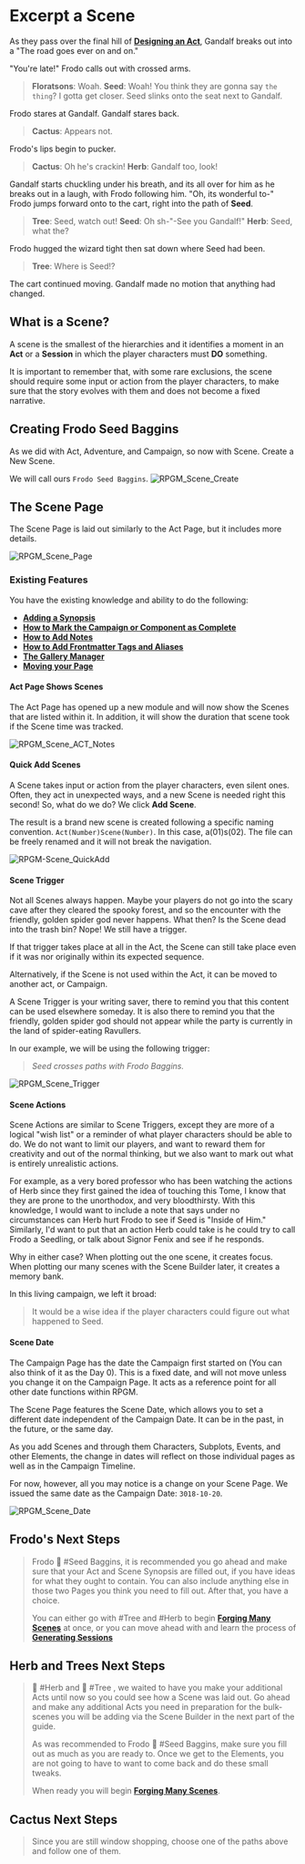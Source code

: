 
# Excerpt a Scene

As they pass over the final hill of [**Designing an Act**](Designing-an-Act.md), Gandalf breaks out into a
"The road goes ever on and on."

"You're late!" Frodo calls out with crossed arms.

> **Floratsons**: Woah.
> **Seed**: Woah! You think they are gonna say `the thing`? I gotta get closer.
> Seed slinks onto the seat next to Gandalf.

Frodo stares at Gandalf. Gandalf stares back.

> **Cactus**: Appears not.

Frodo's lips begin to pucker.

> **Cactus**: Oh he's crackin!
> **Herb**: Gandalf too, look!

Gandalf starts chuckling under his breath, and its all over for him as he breaks out in a laugh, with Frodo following him. "Oh, its wonderful to-" Frodo jumps forward onto to the cart, right into the path of **Seed**.

> **Tree**: Seed, watch out!
> **Seed**: Oh sh-"-See you Gandalf!"
> **Herb**: Seed, what the?

Frodo hugged the wizard tight then sat down where Seed had been.

> **Tree**: Where is Seed!?

The cart continued moving. Gandalf made no motion that anything had changed.

## What is a Scene?

A scene is the smallest of the hierarchies and it identifies a moment in an **Act** or a
**Session** in which the player characters must **DO** something.

It is important to remember that, with some rare exclusions, the scene should require some input or action from the player characters, to make sure that the story evolves with them and does not become a fixed narrative.

## Creating Frodo Seed Baggins

As we did with Act, Adventure, and Campaign, so now with Scene. Create a New Scene.

We will call ours `Frodo Seed Baggins`.
![RPGM_Scene_Create](../Zadens_Photo_Album/Guide/Hierarchy/Scene/RPGM_Scene_Create.png)

## The Scene Page

The Scene Page is laid out similarly to the Act Page, but it includes more details.

![RPGM_Scene_Page](../Zadens_Photo_Album/Guide/Hierarchy/Scene/RPGM_Scene_Page.png)

### Existing Features

You have the existing knowledge and ability to do the following:

- [**Adding a Synopsis**](../Building_the_Campaign/Building-a-Campaign.md#Adding%20a%20Synopsis)
- [**How to Mark the Campaign or Component as Complete**](../Building_the_Campaign/Building-a-Campaign.md#How%20to%20Mark%20the%20Campaign%20or%20Component%20as%20Complete)
- [**How to Add Notes**](../Building_the_Campaign/Building-a-Campaign.md#How%20to%20Add%20Notes)
- [**How to Add Frontmatter Tags and Aliases**](../Building_the_Campaign/Building-a-Campaign.md#How%20to%20Add%20Frontmatter%20Tags%20and%20Aliases)
- [**The Gallery Manager**](../Building_the_Campaign/Creating-an-Adventure.md#The%20Gallery%20Manager)
- [**Moving your Page**](../Building_the_Campaign/Creating-an-Adventure.md#Moving%20your%20Page)

#### Act Page Shows Scenes

The Act Page has opened up a new module and will now show the Scenes that are listed within it. In addition, it will show the duration that scene took if the Scene time was tracked.

![RPGM_Scene_ACT_Notes](../Zadens_Photo_Album/Guide/Hierarchy/Scene/RPGM_Scene_ACT_Notes.png)

#### Quick Add Scenes

A Scene takes input or action from the player characters, even silent ones. Often, they act in unexpected ways, and a new Scene is needed right this second! So, what do we do? We click **Add Scene**.

The result is a brand new scene is created following a specific naming convention. `Act(Number)Scene(Number)`. In this case, a(01)s(02). The file can be freely renamed and it will not break the navigation.

![RPGM-Scene_QuickAdd](../Zadens_Photo_Album/Guide/Hierarchy/Scene/RPGM-Scene_QuickAdd.png)

#### Scene Trigger

Not all Scenes always happen. Maybe your players do not go into the scary cave after they cleared the spooky forest, and so the encounter with the friendly, golden spider god never happens. What then? Is the Scene dead into the trash bin? Nope! We still have a trigger.

If that trigger takes place at all in the Act, the Scene can still take place even if it was nor originally within its expected sequence.

Alternatively, if the Scene is not used within the Act, it can be moved to another act, or Campaign.

A Scene Trigger is your writing saver, there to remind you that this content can be used elsewhere someday. It is also there to remind you that the friendly, golden spider god should not appear while the party is currently in the land of spider-eating Ravullers.

In our example, we will be using the following trigger:

> *Seed crosses paths with Frodo Baggins.*

![RPGM_Scene_Trigger](../Zadens_Photo_Album/Guide/Hierarchy/Scene/RPGM_Scene_Trigger.png)

#### Scene Actions

Scene Actions are similar to Scene Triggers, except they are more of a logical "wish list" or a reminder of what player characters should be able to do. We do not want to limit our players, and want to reward them for creativity and out of the normal thinking, but we also want to mark out what is entirely unrealistic actions.

For example, as a very bored professor who has been watching the actions of Herb since they first gained the idea of touching this Tome, I know that they are prone to the unorthodox, and very bloodthirsty. With this knowledge, I would want to include a note that says under no circumstances can Herb hurt Frodo to see if Seed is "Inside of Him."  Similarly, I'd want to put that an action Herb could take is he could try to call Frodo a Seedling, or talk about Signor Fenix and see if he responds.

Why in either case? When plotting out the one scene, it creates focus. When plotting our many scenes with the Scene Builder later, it creates a memory bank.

In this living campaign, we left it broad:

> It would be a wise idea if the player characters could figure out what happened to Seed.

#### Scene Date

The Campaign Page has the date the Campaign first started on (You can also think of it as the Day 0). This is a fixed date, and will not move unless you change it on the Campaign Page. It acts as a reference point for all other date functions within RPGM.

The Scene Page features the Scene Date, which allows you to set a different date independent of the Campaign Date. It can be in the past, in the future, or the same day.

As you add Scenes and through them Characters, Subplots, Events, and other Elements, the change in dates will reflect on those individual pages as well as in the Campaign Timeline.

For now, however, all you may notice is a change on your Scene Page. We issued the same date as the Campaign Date: `3018-10-20`.

![RPGM_Scene_Date](../Zadens_Photo_Album/Guide/Hierarchy/Scene/RPGM_Scene_Date.png)

## Frodo's Next Steps

> Frodo 🌱 #Seed  Baggins, it is recommended you go ahead and make sure that your Act and Scene Synopsis are filled out, if you have ideas for what they ought to contain. You can also include anything else in those two Pages you think you need to fill out. After that, you have a choice.
>
> You can either go with #Tree and #Herb to begin [**Forging Many Scenes**](Forging-Many-Scenes.md) at once, or you can move ahead with and learn the process of [**Generating Sessions**](Generating-Sessions.md)

## Herb and Trees Next Steps

> 🌿 #Herb and 🌲 #Tree , we waited to have you make your additional Acts until now so you could see how a Scene was laid out. Go ahead and make any additional Acts you need in preparation for the bulk-scenes you will be adding via the Scene Builder in the next part of the guide.
>
> As was recommended to Frodo 🌱 #Seed  Baggins, make sure you fill out as much as you are ready to. Once we get to the Elements, you are not going to have to want to come back and do these small tweaks.
>
> When ready you will begin [**Forging Many Scenes**](Forging-Many-Scenes.md).

## Cactus Next Steps

> Since you are still window shopping, choose one of the paths above and follow one of them.
